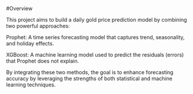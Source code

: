 #Overview

This project aims to build a daily gold price prediction model by combining two powerful approaches:

Prophet: A time series forecasting model that captures trend, seasonality, and holiday effects.

XGBoost: A machine learning model used to predict the residuals (errors) that Prophet does not explain.

By integrating these two methods, the goal is to enhance forecasting accuracy by leveraging the strengths of both statistical and machine learning techniques.
